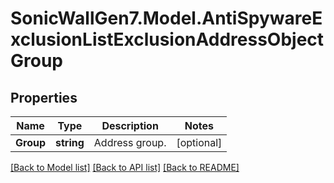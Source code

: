 # SonicWallGen7.Model.AntiSpywareExclusionListExclusionAddressObjectGroup

## Properties

Name | Type | Description | Notes
------------ | ------------- | ------------- | -------------
**Group** | **string** | Address group. | [optional] 

[[Back to Model list]](../README.md#documentation-for-models) [[Back to API list]](../README.md#documentation-for-api-endpoints) [[Back to README]](../README.md)

